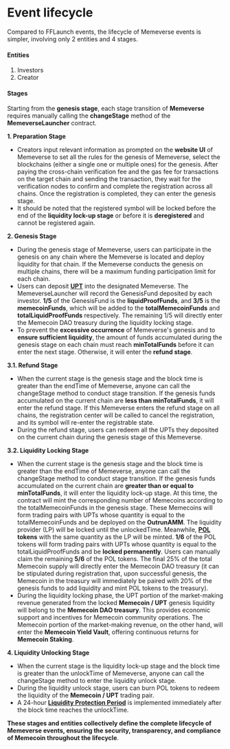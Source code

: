# Event lifecycle

Compared to FFLaunch events, the lifecycle of Memeverse events is simpler, involving only 2 entities and 4 stages.

#### Entities

1. Investors
2. Creator

#### Stages

Starting from the **genesis stage**, each stage transition of **Memeverse** requires manually calling the **changeStage** method of the **MemeverseLauncher** contract.

**1. Preparation Stage**

* Creators input relevant information as prompted on the **website UI** of Memeverse to set all the rules for the genesis of Memeverse, select the blockchains (either a single one or multiple ones) for the genesis. After paying the cross-chain verification fee and the gas fee for transactions on the target chain and sending the transaction, they wait for the verification nodes to confirm and complete the registration across all chains. Once the registration is completed, they can enter the genesis stage.
* It should be noted that the registered symbol will be locked before the end of the **liquidity lock-up stage** or before it is **deregistered** and cannot be registered again.

**2. Genesis Stage**

* During the genesis stage of Memeverse, users can participate in the genesis on any chain where the Memeverse is located and deploy liquidity for that chain. If the Memeverse conducts the genesis on multiple chains, there will be a maximum funding participation limit for each chain.
* Users can deposit [**UPT**](../outstake/yield-tokenization/upt.md) into the designated Memeverse. The MemeverseLauncher will record the GenesisFund deposited by each investor. **1/5** of the GenesisFund is the **liquidProofFunds**, and **3/5** is the **memecoinFunds**, which will be added to the **totalMemecoinFunds** and **totalLiquidProofFunds** respectively. The remaining 1/5 will directly enter the Memecoin DAO treasury during the liquidity locking stage.
* To prevent the **excessive occurrence** of Memeverse's genesis and to **ensure sufficient liquidity**, the amount of funds accumulated during the genesis stage on each chain must reach **minTotalFunds** before it can enter the next stage. Otherwise, it will enter the **refund stage**.

**3.1. Refund Stage**

* When the current stage is the genesis stage and the block time is greater than the endTime of Memeverse, anyone can call the changeStage method to conduct stage transition. If the genesis funds accumulated on the current chain are **less than minTotalFunds**, it will enter the refund stage. If this Memeverse enters the refund stage on all chains, the registration center will be called to cancel the registration, and its symbol will re-enter the registrable state.
* During the refund stage, users can redeem all the UPTs they deposited on the current chain during the genesis stage of this Memeverse.

**3.2. Liquidity Locking Stage**

* When the current stage is the genesis stage and the block time is greater than the endTime of Memeverse, anyone can call the changeStage method to conduct stage transition. If the genesis funds accumulated on the current chain are **greater than or equal to minTotalFunds**, it will enter the liquidity lock-up stage. At this time, the contract will mint the corresponding number of Memecoins according to the totalMemecoinFunds in the genesis stage. These Memecoins will form trading pairs with UPTs whose quantity is equal to the totalMemecoinFunds and be deployed on the **OutrunAMM**. The liquidity provider (LP) will be locked until the unlockedTime. Meanwhile, [**POL**](../fflaunch/proof-of-liquidity-token/) **tokens** with the same quantity as the LP will be minted. **1/6** of the POL tokens will form trading pairs with UPTs whose quantity is equal to the totalLiquidProofFunds and be **locked permanently**. Users can manually claim the remaining **5/6** of the POL tokens. The final 25% of the total Memecoin supply will directly enter the Memecoin DAO treasury (it can be stipulated during registration that, upon successful genesis, the Memecoin in the treasury will immediately be paired with 20% of the genesis funds to add liquidity and mint POL tokens to the treasury).
* During the liquidity locking phase, the UPT portion of the market-making revenue generated from the locked **Memecoin / UPT** genesis liquidity will belong to the **Memecoin DAO treasury**. This provides economic support and incentives for Memecoin community operations. The Memecoin portion of the market-making revenue, on the other hand, will enter the **Memecoin Yield Vault**, offering continuous returns for **Memecoin Staking**.

**4. Liquidity Unlocking Stage**

* When the current stage is the liquidity lock-up stage and the block time is greater than the unlockTime of Memeverse, anyone can call the changeStage method to enter the liquidity unlock stage.
* During the liquidity unlock stage, users can burn POL tokens to redeem the liquidity of the **Memecoin / UPT** trading pair.
* A 24-hour [**Liquidity Protection Period**](../fflaunch/proof-of-liquidity-token/) is implemented immediately after the block time reaches the unlockTime.

**These stages and entities collectively define the complete lifecycle of Memeverse events, ensuring the security, transparency, and compliance of Memecoin throughout the lifecycle**.
